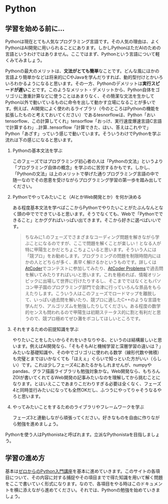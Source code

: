 # Python

## 学習を始める前に...

Pythonは現在とても人気なプログラミング言語です。その人気の理由は、よくPythonはAI開発に用いられることにあります。しかしPythonはただAIのための言語というわけではありません。ここではまず、Pythonという言語について軽くみてみましょう。

Pythonの最大のメリットは、**文法がとても簡単**なことです。どんな風にほかの言語より簡単かなどは将来的にCやJavaを学んだりすれば、動的型付けとかいろいろわかるようになると思います。その一方、Pythonのデメリットは**実行スピードが遅い**ことです。このようなメリット・デメリットから、Python自体をゴリゴリに激重計算などに使うことはあまりなく、その簡潔な文法を生かしてPython以外で動いているものに命令を出して動かす立場になることが多いです。例えば、AI開発によく使われるライブラリ（今のところはPythonの機能を拡張したものと考えておいてください）であるtesnorflowは、Python「おいtensorflow、この計算してくれ」tensorflow「おっけ、実行速度爆速言語C言語で計算するわ」..計算..tensorflow「計算できた、ほい、答えはこれやで」Python「あざす」っていう感じで動いています。そういうわけでPythonを学ぶ流れは下の感じになると思います。

1. Pythonの基本文法を学ぶ

    このフェーズではプログラミング初心者の人は「Pythonの文法」というより「プログラミング自体の概念」を学ぶのに苦労するかもです。しかし、「Pythonの文法」は上のメリットで挙げた通りプログラミング言語の中で随一なのでその恩恵を受けながらプログラミング学習の第一歩を踏み出してください。

2. Pythonでやってみたいこと（AIとかWeb開発とか）を何か決める

    ある程度基本文法を学べばここからPythonでやりたいことがたぶんなんとなく頭の中ででできていると思います。そうでなくても、Webで「Pythonでできること」とかググればいっぱい出てきます。そこから好きに選べばいいです。

    > ちなみに1.のフェーズでさまざまなコーディング問題を解きながら学ぶことになるのですが、ここで問題を解くことが楽しい！となる人が特に甲陽生とかだとちょこちょこいると思います。そういう人には「競プロ」をお勧めします。プログラミングの問題を制限時間内にほかの人とどちらが多く、素早く解けるかというものです。詳しくは[AtCoder](https://atcoder.jp/)でコンテストに参加してみたり、[AtCoder Problems](https://kenkoooo.com/atcoder/#/table/)で過去問を解いてみたりすればいいと思います。これを極めれば、情報オリンピックに出場して世界に行けたりするし、そこまでではなくともパソコン甲子園のプログラミング部門で会津に行っていろんな景品をもらえたりします。こういう人はこのフェーズでロードマップを離脱して、いっぱい過去問を解いたり、競プロに適したC++のような言語を学んだり、アルゴリズムを勉強したりしてください。ある程度の数学的センスも問われるので甲陽生は初期ステータス的に割と有利だと思うので、競プロ極めてぜひ灘をボコしてほしいところです。

3. それをするための前提知識を学ぶ

    やりたいことをしたいからそれをいきなりやる、というのは結構厳しいと思います。例えばAI開発なら、「そもそもAIと機械学習と深層学習の違いは？」みたいな基礎知識や、その中でゴリゴリに使われる数学（線形代数や微積）も完璧とまではいかなくても「ほえぇ」ぐらいで知っといた方がいい（らしい）です。これは少しフェーズ4にあたるかもしれませんが、numpyやpandas、グラフ描画ライブラリも勉強対象かな。Web開発なら、もちろんZOIが書いてくれてるWeb開発の記事みたいなのを理解してから挑むことになります。とはいえここであまりこだわりすぎる必要は全くなく、フェーズ4と同時並行みたいになっても全然OKだし、ふつうにやってりゃそうなるやろと思います。

4. やってみたいことをするためのライブラリやフレームワークを学ぶ

    フェーズ3と連動しながら頑張ってください。好きなものを自由に作りながら勉強を進めましょう。

Pythonを使う人はPythonistaと呼ばれます。立派なPythonistaを目指しましょう。



## 学習の進め方

基本は[ゼロからのPython入門講座](https://www.python.jp/train/index.html)を基本に進めていきます。このサイトの各項目について、その内容に対する捕捉やその項目までで得た知識を用いて解く問題をここで書いていく形式になります。なので、各項目をやる時はこのドキュメントを横に添えながら進めてください。それでは、Pythonの勉強を始めていきましょう。

